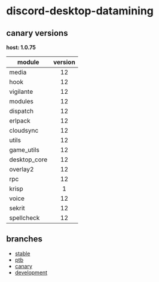 # discord-desktop-datamining

## canary versions

**host: 1.0.75**

| module | version |
| ------ | :-----: |
| media | 12 |
| hook | 12 |
| vigilante | 12 |
| modules | 12 |
| dispatch | 12 |
| erlpack | 12 |
| cloudsync | 12 |
| utils | 12 |
| game_utils | 12 |
| desktop_core | 12 |
| overlay2 | 12 |
| rpc | 12 |
| krisp | 1 |
| voice | 12 |
| sekrit | 12 |
| spellcheck | 12 |

## branches

- [stable](https://github.com/OpenAsar/discord-desktop-datamining/tree/stable)
- [ptb](https://github.com/OpenAsar/discord-desktop-datamining/tree/ptb)
- [canary](https://github.com/OpenAsar/discord-desktop-datamining/tree/canary)
- [development](https://github.com/OpenAsar/discord-desktop-datamining/tree/development)